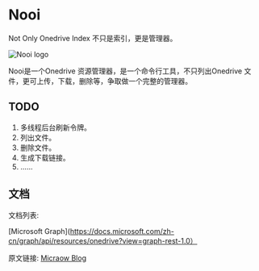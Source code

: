 # Nooi
Not Only Onedrive Index 不只是索引，更是管理器。

![Nooi logo](https://cdn.jsdelivr.net/gh/Micraow/pics@master/nooi.png)

Nooi是一个Onedrive 资源管理器，是一个命令行工具，不只列出Onedrive 文件，更可上传，下载，删除等，争取做一个完整的管理器。

## TODO

1. 多线程后台刷新令牌。
2. 列出文件。
3. 删除文件。
4. 生成下载链接。
5. ……

## 文档

文档列表:

[Microsoft Graph](https://docs.microsoft.com/zh-cn/graph/api/resources/onedrive?view=graph-rest-1.0）

原文链接: [ Micraow Blog ](https://msblog.ml/nooi-readme/index.html)
